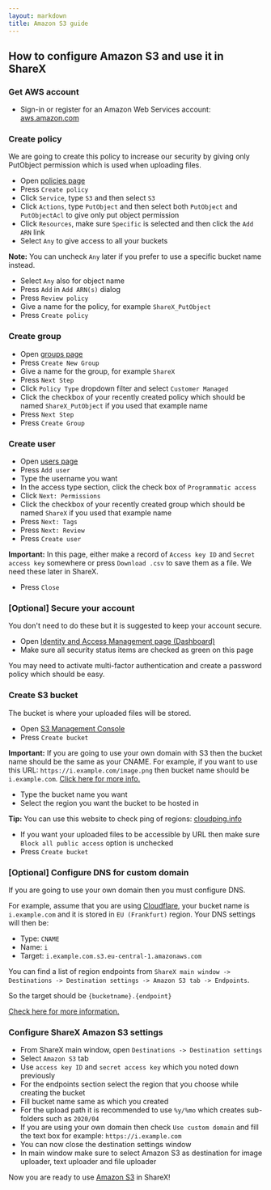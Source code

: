 ```yaml
---
layout: markdown
title: Amazon S3 guide
---
```


## How to configure Amazon S3 and use it in ShareX

### Get AWS account

* Sign-in or register for an Amazon Web Services account: [aws.amazon.com](https://aws.amazon.com)

### Create policy

We are going to create this policy to increase our security by giving only PutObject permission which is used when uploading files.

* Open [policies page](https://console.aws.amazon.com/iam/home?#/policies)
* Press `Create policy`
* Click `Service`, type `S3` and then select `S3`
* Click `Actions`, type `PutObject` and then select both `PutObject` and `PutObjectAcl` to give only put object permission
* Click `Resources`, make sure `Specific` is selected and then click the `Add ARN` link
* Select `Any` to give access to all your buckets

**Note:** You can uncheck `Any` later if you prefer to use a specific bucket name instead.
* Select `Any` also for object name
* Press `Add` in `Add ARN(s)` dialog
* Press `Review policy`
* Give a name for the policy, for example `ShareX_PutObject`
* Press `Create policy`

### Create group

* Open [groups page](https://console.aws.amazon.com/iam/home?#/groups)
* Press `Create New Group`
* Give a name for the group, for example `ShareX`
* Press `Next Step`
* Click `Policy Type` dropdown filter and select `Customer Managed`
* Click the checkbox of your recently created policy which should be named `ShareX_PutObject` if you used that example name
* Press `Next Step`
* Press `Create Group`

### Create user

* Open [users page](https://console.aws.amazon.com/iam/home?#/users)
* Press `Add user`
* Type the username you want
* In the access type section, click the check box of `Programmatic access`
* Click `Next: Permissions`
* Click the checkbox of your recently created group which should be named `ShareX` if you used that example name
* Press `Next: Tags`
* Press `Next: Review`
* Press `Create user`

**Important:** In this page, either make a record of `Access key ID` and `Secret access key` somewhere or press `Download .csv` to save them as a file. We need these later in ShareX.
* Press `Close`

### [Optional] Secure your account

You don't need to do these but it is suggested to keep your account secure.

* Open [Identity and Access Management page (Dashboard)](https://console.aws.amazon.com/iam/home)
* Make sure all security status items are checked as green on this page

You may need to activate multi-factor authentication and create a password policy which should be easy.

### Create S3 bucket

The bucket is where your uploaded files will be stored.

* Open [S3 Management Console](https://s3.console.aws.amazon.com/s3/home)
* Press `Create bucket`

**Important:** If you are going to use your own domain with S3 then the bucket name should be the same as your CNAME. For example, if you want to use this URL: `https://i.example.com/image.png` then bucket name should be `i.example.com`. [Click here for more info.](http://docs.aws.amazon.com/AmazonS3/latest/dev/VirtualHosting.html#VirtualHostingCustomURLs)
* Type the bucket name you want
* Select the region you want the bucket to be hosted in

**Tip:** You can use this website to check ping of regions: [cloudping.info](https://www.cloudping.info)
* If you want your uploaded files to be accessible by URL then make sure `Block all public access` option is unchecked
* Press `Create bucket`

### [Optional] Configure DNS for custom domain

If you are going to use your own domain then you must configure DNS.

For example, assume that you are using [Cloudflare](https://www.cloudflare.com/), your bucket name is `i.example.com` and it is stored in `EU (Frankfurt)` region. Your DNS settings will then be:

* Type: `CNAME`
* Name: `i`
* Target: `i.example.com.s3.eu-central-1.amazonaws.com`

You can find a list of region endpoints from `ShareX main window -> Destinations -> Destination settings -> Amazon S3 tab -> Endpoints`.

So the target should be `{bucketname}.{endpoint}`

[Check here for more information.](http://docs.aws.amazon.com/AmazonS3/latest/dev/VirtualHosting.html#VirtualHostingCustomURLs)

### Configure ShareX Amazon S3 settings

* From ShareX main window, open `Destinations -> Destination settings`
* Select `Amazon S3` tab
* Use `access key ID` and `secret access key` which you noted down previously
* For the endpoints section select the region that you choose while creating the bucket
* Fill bucket name same as which you created
* For the upload path it is recommended to use `%y/%mo` which creates sub-folders such as  `2020/04`
* If you are using your own domain then check `Use custom domain` and fill the text box for example: `https://i.example.com`
* You can now close the destination settings window
* In main window make sure to select Amazon S3 as destination for image uploader, text uploader and file uploader

Now you are ready to use [Amazon S3](https://aws.amazon.com/s3/) in ShareX!
